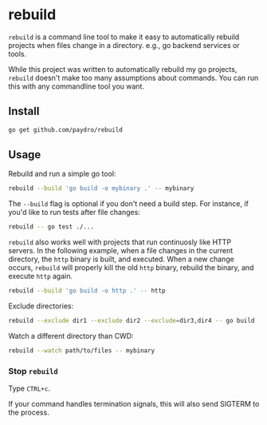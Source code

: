 # rebuild

`rebuild` is a command line tool to make it easy to automatically rebuild
projects when files change in a directory. e.g., go backend services or tools.

While this project was written to automatically rebuild my go projects,
`rebuild` doesn't make too many assumptions about commands. You can run this
with any commandline tool you want.

## Install

```sh
go get github.com/paydro/rebuild
```

## Usage

Rebuild and run a simple go tool:

```sh
rebuild --build 'go build -o mybinary .' -- mybinary
```

The `--build` flag is optional if you don't need a build step. For instance, if
you'd like to run tests after file changes:

```sh
rebuild -- go test ./...
```

`rebuild` also works well with projects that run continuosly like HTTP servers.
In the following example, when a file changes in the current directory, the
`http` binary is built, and executed. When a new change occurs, `rebuild` will
properly kill the old `http` binary, rebuild the binary, and execute `http`
again.

```sh
rebuild --build 'go build -o http .' -- http
```

Exclude directories:

```sh
rebuild --exclude dir1 --exclude dir2 --exclude=dir3,dir4 -- go build .
```

Watch a different directory than CWD:

```sh
rebuild --watch path/to/files -- mybinary
```

### Stop `rebuild`

Type `CTRL+c`.

If your command handles termination signals, this will also send SIGTERM to the process.

